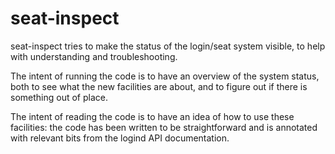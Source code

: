 # seat-inspect

seat-inspect tries to make the status of the login/seat system visible, to help
with understanding and troubleshooting.

The intent of running the code is to have an overview of the system status, both
to see what the new facilities are about, and to figure out if there is
something out of place.

The intent of reading the code is to have an idea of how to use these
facilities: the code has been written to be straightforward and is annotated
with relevant bits from the logind API documentation.
